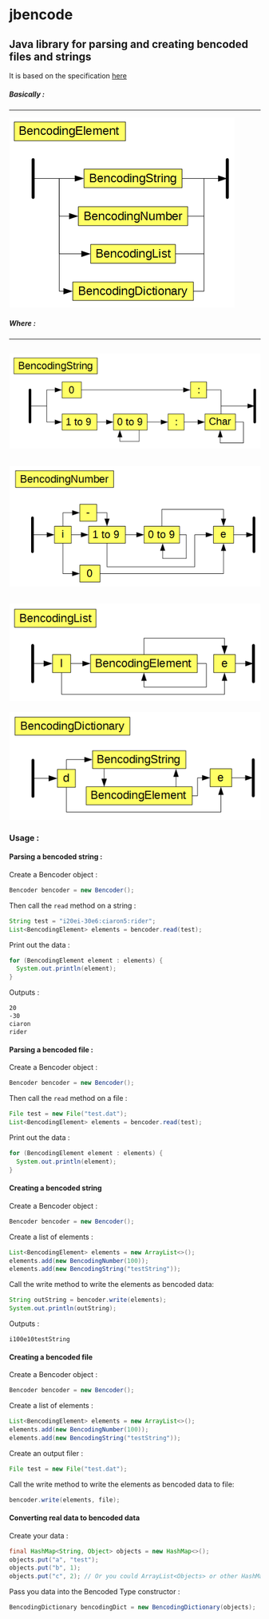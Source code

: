 # jbencode
## Java library for parsing and creating bencoded files and strings

It is based on the specification [here](https://wiki.theory.org/BitTorrentSpecification#Bencoding "Bencoding specification")

##### Basically :
---
![Bencoding Element](diagrams/BencodingElement.png "BencodingElement")
##### Where :
---
![Bencoding String](diagrams/BencodingString.png "Bencoding String")
---
![Bencoding Number](diagrams/BencodingNumber.png "Bencoding Number")
---
![Bencoding List](diagrams/BencodingList.png "Bencoding List")
---
![Bencoding Dictionary](diagrams/BencodingDictionary.png "Bencoding Dictionary")

### Usage :

#### Parsing a bencoded string :
Create a Bencoder object :
```java
Bencoder bencoder = new Bencoder();
```
Then call the `read` method on a string :
```java
String test = "i20ei-30e6:ciaron5:rider";
List<BencodingElement> elements = bencoder.read(test);
```
Print out the data :
```java
for (BencodingElement element : elements) {
  System.out.println(element);
}
```
Outputs :
```
20
-30
ciaron
rider
```
#### Parsing a bencoded file :
Create a Bencoder object :
```java
Bencoder bencoder = new Bencoder();
```
Then call the `read` method on a file :
```java
File test = new File("test.dat");
List<BencodingElement> elements = bencoder.read(test);
```
Print out the data :
```java
for (BencodingElement element : elements) {
  System.out.println(element);
}
```
#### Creating a bencoded string
Create a Bencoder object :
```java
Bencoder bencoder = new Bencoder();
```
Create a list of elements :
```java
List<BencodingElement> elements = new ArrayList<>();
elements.add(new BencodingNumber(100));
elements.add(new BencodingString("testString"));
```
Call the write method to write the elements as bencoded data:
```java
String outString = bencoder.write(elements);
System.out.println(outString);
```
Outputs :
```
i100e10testString
```
#### Creating a bencoded file
Create a Bencoder object :
```java
Bencoder bencoder = new Bencoder();
```
Create a list of elements :
```java
List<BencodingElement> elements = new ArrayList<>();
elements.add(new BencodingNumber(100));
elements.add(new BencodingString("testString"));
```
Create an output filer :
```java
File test = new File("test.dat");
```
Call the write method to write the elements as bencoded data to file:
```java
bencoder.write(elements, file);
```
#### Converting real data to bencoded data
Create your data :
```java
final HashMap<String, Object> objects = new HashMap<>();
objects.put("a", "test");
objects.put("b", 1);
objects.put("c", 2); // Or you could ArrayList<Objects> or other HashMaps
```
Pass you data into the Bencoded Type constructor :
```java
BencodingDictionary bencodingDict = new BencodingDictionary(objects);
```
